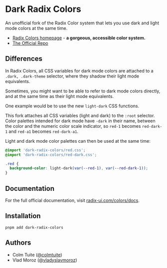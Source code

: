# Dark Radix Colors

An unofficial fork of the Radix Color system that lets you use dark and light mode colors at the same time.

- [Radix Colors homepage](https://radix-ui.com/colors) - **a gorgeous, accessible color system.**
- [The Official Repo](https://github.com/radix-ui/colors)

## Differences

In Radix Colors, all CSS variables for dark mode colors are attached to a `.dark, .dark-theme` selector, where they shadow their light mode equivalents.

Sometimes, you might want to be able to refer to dark mode colors directly, and at the same time as their light mode equivalents.

One example would be to use the new `light-dark` CSS functions.

This fork attaches all CSS variables (light and dark) to the `:root` selector. Color palettes intended for dark mode have `-dark` in their name, between the color and the numeric color scale indicator, so `red-1` becomes `red-dark-1` and `red-a1` becomes `red-dark-a1`.

Light and dark mode color palettes can then be used at the same time:

```css
@import 'dark-radix-colors/red.css';
@import 'dark-radix-colors/red-dark.css';

.red {
  background-color: light-dark(var(--red-1), var(--red-dark-1));
}
```

## Documentation

For the full official documentation, visit [radix-ui.com/colors/docs](https://radix-ui.com/colors/docs).

## Installation

`pnpm add dark-radix-colors`

## Authors

- Colm Tuite ([@colmtuite](https://twitter.com/colmtuite))
- Vlad Moroz ([@vladyslavmoroz](https://twitter.com/vladyslavmoroz))
